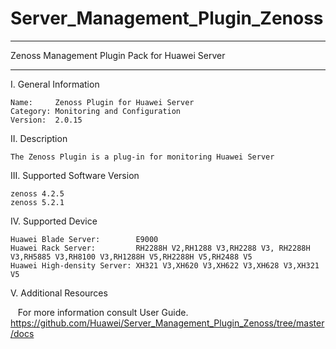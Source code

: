 # Server_Management_Plugin_Zenoss

****************************************************************************
Zenoss Management Plugin Pack for Huawei Server
****************************************************************************

I. General Information

    Name:     Zenoss Plugin for Huawei Server
    Category: Monitoring and Configuration
    Version:  2.0.15


II. Description

    The Zenoss Plugin is a plug-in for monitoring Huawei Server
	
III. Supported Software Version

    zenoss 4.2.5
    zenoss 5.2.1
	
IV. Supported Device

    Huawei Blade Server:        E9000
    Huawei Rack Server:         RH2288H V2,RH1288 V3,RH2288 V3, RH2288H V3,RH5885 V3,RH8100 V3,RH1288H V5,RH2288H V5,RH2488 V5
    Huawei High-density Server: XH321 V3,XH620 V3,XH622 V3,XH628 V3,XH321 V5
	
V. Additional Resources

    For more information consult User Guide. https://github.com/Huawei/Server_Management_Plugin_Zenoss/tree/master/docs
